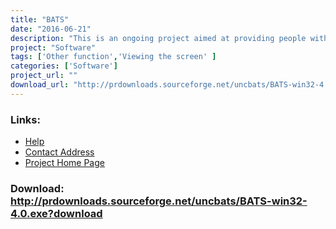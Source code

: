 ```yaml
---
title: "BATS"
date: "2016-06-21"
description: "This is an ongoing project aimed at providing people without sight the same rich information and spatial awareness that sighted people get from exploring maps."
project: "Software"
tags: ['Other function','Viewing the screen' ]
categories: ['Software']
project_url: ""
download_url: "http://prdownloads.sourceforge.net/uncbats/BATS-win32-4.0.exe?download"
---
```



### Links:
- <a href="http://www.cs.unc.edu/Research/assist/bats/manual.shtml">Help</a>
- <a href="mailto:gb@cs.unc.edu">Contact Address</a>
- <a href="http://www.cs.unc.edu/Research/assist/bats/index.shtml">Project Home Page</a>

### Download: http://prdownloads.sourceforge.net/uncbats/BATS-win32-4.0.exe?download 